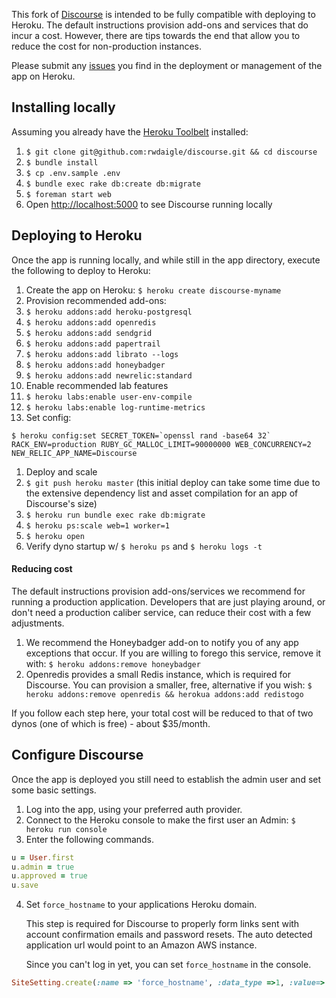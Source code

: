 This fork of [Discourse](http://www.discourse.org/) is intended to be fully compatible with deploying to Heroku. The default instructions provision add-ons and services that do incur a cost. However, there are tips towards the end that allow you to reduce the cost for non-production instances.

Please submit any [issues](https://github.com/rwdaigle/discourse/issues) you find in the deployment or management of the app on Heroku.

## Installing locally

Assuming you already have the [Heroku Toolbelt](https://toolbelt.heroku.com/) installed:

1. `$ git clone git@github.com:rwdaigle/discourse.git && cd discourse`
1. `$ bundle install`
1. `$ cp .env.sample .env`
1. `$ bundle exec rake db:create db:migrate`
1. `$ foreman start web`
1. Open [http://localhost:5000](http://localhost:5000) to see Discourse running locally

## Deploying to Heroku

Once the app is running locally, and while still in the app directory, execute the following to deploy to Heroku:

1. Create the app on Heroku: `$ heroku create discourse-myname`
1. Provision recommended add-ons:
  1. `$ heroku addons:add heroku-postgresql`
  1. `$ heroku addons:add openredis`
  1. `$ heroku addons:add sendgrid`
  1. `$ heroku addons:add papertrail`
  1. `$ heroku addons:add librato --logs`
  1. `$ heroku addons:add honeybadger`
  1. `$ heroku addons:add newrelic:standard`
1. Enable recommended lab features
  1. `$ heroku labs:enable user-env-compile`
  1. `$ heroku labs:enable log-runtime-metrics`
1. Set config:
```
$ heroku config:set SECRET_TOKEN=`openssl rand -base64 32` RACK_ENV=production RUBY_GC_MALLOC_LIMIT=90000000 WEB_CONCURRENCY=2 NEW_RELIC_APP_NAME=Discourse
```
1. Deploy and scale
  1. `$ git push heroku master` (this initial deploy can take some time due to the extensive dependency list and asset compilation for an app of Discourse's size)
  1. `$ heroku run bundle exec rake db:migrate`
  1. `$ heroku ps:scale web=1 worker=1`
  1. `$ heroku open`
  1. Verify dyno startup w/ `$ heroku ps` and `$ heroku logs -t`

#### Reducing cost

The default instructions provision add-ons/services we recommend for running a production application. Developers that are just playing around, or don't need a production caliber service, can reduce their cost with a few adjustments.

1. We recommend the Honeybadger add-on to notify you of any app exceptions that occur. If you are willing to forego this service, remove it with: `$ heroku addons:remove honeybadger`
1. Openredis provides a small Redis instance, which is required for Discourse. You can provision a smaller, free, alternative if you wish: `$ heroku addons:remove openredis && herokua addons:add redistogo`

If you follow each step here, your total cost will be reduced to that of two dynos (one of which is free) - about $35/month.

## Configure Discourse

Once the app is deployed you still need to establish the admin user and set some basic settings.

1. Log into the app, using your preferred auth provider.
1. Connect to the Heroku console to make the first user an Admin: `$ heroku run console`
1. Enter the following commands.

```ruby
u = User.first
u.admin = true
u.approved = true
u.save
```

4. Set `force_hostname` to your applications Heroku domain.

    This step is required for Discourse to properly form links sent with account confirmation emails and password resets. The auto detected application url would point to an Amazon AWS instance.

    Since you can't log in yet, you can set `force_hostname` in the console.

```ruby
SiteSetting.create(:name => 'force_hostname', :data_type =>1, :value=>'yourappnamehere.herokuapp.com')
```
